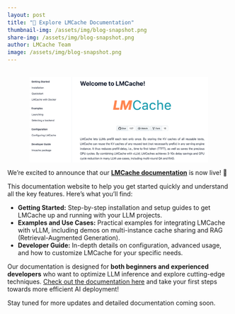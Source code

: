 ```yaml
---
layout: post
title: "📖 Explore LMCache Documentation"
thumbnail-img: /assets/img/blog-snapshot.png
share-img: /assets/img/blog-snapshot.png
author: LMCache Team
image: /assets/img/blog-snapshot.png
---
```

<br>

<div align="center">
<img src="/assets/img/blog-snapshot.png" alt="Icon" style="width: 80%; vertical-align:middle;">
</div>


We’re excited to announce that our [**LMCache documentation**](https://docs.lmcache.ai) is now live! 🎉

This documentation website to help you get started quickly and understand all the key features. Here’s what you’ll find:

- **Getting Started:** Step-by-step installation and setup guides to get LMCache up and running with your LLM projects.
- **Examples and Use Cases:** Practical examples for integrating LMCache with vLLM, including demos on multi-instance cache sharing and RAG (Retrieval-Augmented Generation).
- **Developer Guide:** In-depth details on configuration, advanced usage, and how to customize LMCache for your specific needs.

Our documentation is designed for **both beginners and experienced developers** who want to optimize LLM inference and explore cutting-edge techniques. [Check out the documentation here](https://docs.lmcache.ai) and take your first steps towards more efficient AI deployment!

Stay tuned for more updates and detailed documentation coming soon. 
